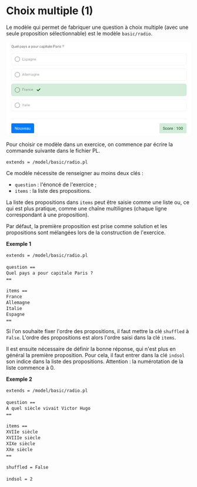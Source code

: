 # Choix multiple (1)

Le modèle qui permet de fabriquer une question à choix multiple (avec une seule proposition sélectionnable) est le modèle `basic/radio`. 

![](radio.png)

Pour choisir ce modèle dans un exercice, on commence par écrire la commande suivante dans le fichier PL.

```
extends = /model/basic/radio.pl
```

Ce modèle nécessite de renseigner au moins deux clés :

  * `question` : l'énoncé de l'exercice ;
  * `items` : la liste des propositions.
    
La liste des propositions dans `items` peut être saisie comme une liste ou, ce qui est plus pratique, comme une chaîne multilignes (chaque ligne correspondant à une proposition).

Par défaut, la première proposition est prise comme solution et les propositions sont mélangées lors de la construction de l'exercice.

**Exemple 1**

```
extends = /model/basic/radio.pl

question ==
Quel pays a pour capitale Paris ?
==

items ==
France
Allemagne
Italie
Espagne
==
```

Si l'on souhaite fixer l'ordre des propositions, il faut mettre la clé `shuffled` à `False`. L'ordre des propositions est alors l'ordre saisi dans la clé `items`. 

Il est ensuite nécessaire de définir la bonne réponse, qui n'est plus en général la première proposition. Pour cela, il faut entrer dans la clé `indsol` son indice dans la liste des propositions. Attention : la numérotation de la liste commence à 0.

**Exemple 2**

```
extends = /model/basic/radio.pl

question ==
A quel siècle vivait Victor Hugo
==

items ==
XVIIe siècle
XVIIIe siècle
XIXe siècle
XXe siècle
==

shuffled = False

indsol = 2
```
